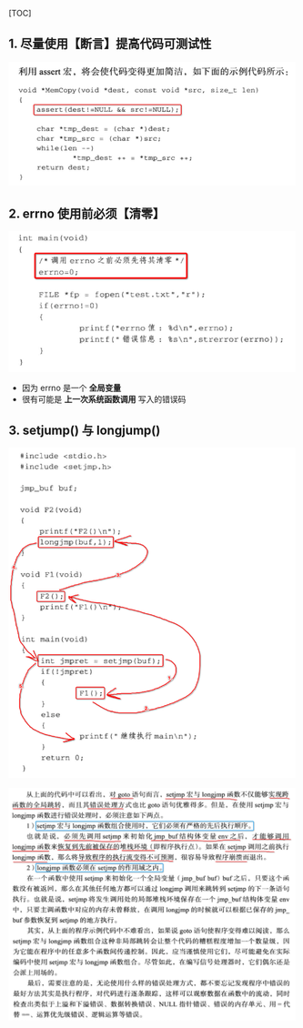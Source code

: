 [TOC]



## 1. 尽量使用【断言】提高代码可测试性

![](01.png)



## 2. errno 使用前必须【清零】

![](02.png)

- 因为 errno 是一个 **全局变量**
- 很有可能是 **上一次系统函数调用** 写入的错误码



## 3. setjump() 与 longjump()

![](03.png)



![](04.png)





